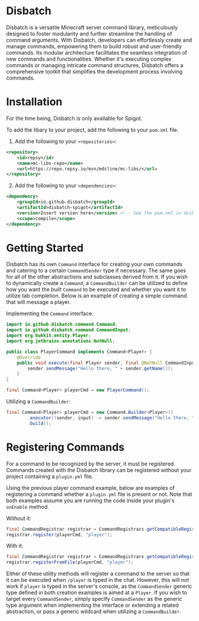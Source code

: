 # Disbatch
Disbatch is a versatile Minecraft server command library, meticulously designed to foster modularity and further streamline the handling of command arguments. With Disbatch, developers can effortlessly create and manage commands, empowering them to build robust and user-friendly commands. Its modular architecture facilitates the seamless integration of new commands and functionalities. Whether it's executing complex commands or managing intricate command structures, Disbatch offers a comprehensive toolkit that simplifies the development process involving commands.

# Installation
For the time being, Disbatch is only available for Spigot.

To add the libary to your project, add the following to your `pom.xml` file.
1. Add the following to your `<repositories>`:
```xml
<repository>
    <id>repsy</id>
    <name>mc-libs-repo</name>
    <url>https://repo.repsy.io/mvn/mdcline/mc-libs/</url>
</repository>
```
2. Add the following to your `<dependencies>`:
```xml
<dependency>
    <groupId>io.github.disbatch</groupId>
    <artifactId>disbatch-spigot</artifactId>
    <version>Insert version here</version> <!-- See the pom.xml in disbatch-spigot for the latest version -->
    <scope>compile</scope>
</dependency>
```

# Getting Started
Disbatch has its own `Command` interface for creating your own commands and catering to a certain `CommandSender` type if necessary. The same goes for all of the other abstractions and subclasses derived from it. If you wish to dynamically create a `Command`, a `CommandBuilder` can be utilized to define how you want the built `Command` to be executed and whether you want it to utilize tab completion. Below is an example of creating a simple command that will message a player.

Implementing the `Command` interface:
```java
import io.github.disbatch.command.Command;
import io.github.disbatch.command.CommandInput;
import org.bukkit.entity.Player;
import org.jetbrains.annotations.NotNull;

public class PlayerCommand implements Command<Player> {
    @Override
    public void execute(final Player sender, final @NotNull CommandInput input) {
        sender.sendMessage("Hello there, " + sender.getName());
    }
}
```
```java
final Command<Player> playerCmd = new PlayerCommand();
```

Utilizing a `CommandBuilder`:
```java
final Command<Player> playerCmd = new Command.Builder<Player>()
        .executor((sender, input) -> sender.sendMessage("Hello there, " + sender.getName()))
        .build();
```

# Registering Commands
For a command to be recognized by the server, it must be registered. Commands created with the Disbatch library can be registered without your project containing a `plugin.yml` file.

Using the previous player command example, below are examples of registering a command whether a `plugin.yml` file is present or not. Note that both examples assume you are running the code inside your plugin's `onEnable` method.

Without it:
```java
final CommandRegistrar registrar = CommandRegistrars.getCompatibleRegistrar(this);
registrar.register(playerCmd, "player");
```

With it:
```java
final CommandRegistrar registrar = CommandRegistrars.getCompatibleRegistrar(this);
registrar.registerFromFile(playerCmd, "player");
```

Either of these utility methods will register a command to the server so that it can be executed when `/player` is typed in the chat. However, this will not work if `player` is typed in the server's console, as the `CommandSender` generic type defined in both creation examples is aimed at a `Player`. If you wish to target every `CommandSender`, simply specify `CommandSender` as the generic type argument when implementing the interface or extending a related abstraction, or pass a generic wildcard when utilizing a `CommandBuilder`.

